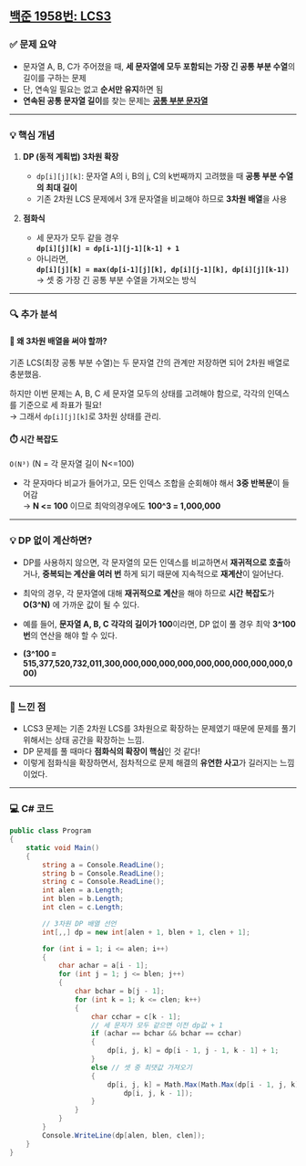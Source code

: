 ## [백준 1958번: LCS3](https://github.com/Syldris/Baekjoon-Study/tree/main/C%23/%EB%B0%B1%EC%A4%80/Gold/1958.%E2%80%85LCS%E2%80%853)

### ✅ 문제 요약
- 문자열 A, B, C가 주어졌을 때, **세 문자열에 모두 포함되는 가장 긴 공통 부분 수열**의 길이를 구하는 문제
- 단, 연속일 필요는 없고 **순서만 유지**하면 됨
- **연속된 공통 문자열 길이**를 찾는 문제는 [**공통 부분 문자열**](https://github.com/Syldris/Baekjoon-Study/blob/main/%EC%A4%91%EC%9A%94%ED%95%9C%20%EB%AC%B8%EC%A0%9C%EB%AA%A8%EC%9D%8C/%5BDP%5D%20%EA%B3%B5%ED%86%B5%20%EB%B6%80%EB%B6%84%20%EB%AC%B8%EC%9E%90%EC%97%B4.md)
---

### 💡 핵심 개념

1. **DP (동적 계획법) 3차원 확장**
   - `dp[i][j][k]`: 문자열 A의 i, B의 j, C의 k번째까지 고려했을 때 **공통 부분 수열의 최대 길이**
   - 기존 2차원 LCS 문제에서 3개 문자열을 비교해야 하므로 **3차원 배열**을 사용

2. **점화식**
   - 세 문자가 모두 같을 경우  
     **`dp[i][j][k] = dp[i-1][j-1][k-1] + 1`**
   - 아니라면,  
     **`dp[i][j][k] = max(dp[i-1][j][k], dp[i][j-1][k], dp[i][j][k-1])`**  
   → 셋 중 가장 긴 공통 부분 수열을 가져오는 방식

---

### 🔍 추가 분석

#### 📌 왜 3차원 배열을 써야 할까?
기존 LCS(최장 공통 부분 수열)는 두 문자열 간의 관계만 저장하면 되어 2차원 배열로 충분했음.

하지만 이번 문제는 A, B, C 세 문자열 모두의 상태를 고려해야 함으로, 각각의 인덱스를 기준으로 세 좌표가 필요!  
→ 그래서 `dp[i][j][k]`로 3차원 상태를 관리.

#### ⏱️ 시간 복잡도
`O(N³)` (N = 각 문자열 길이 N<=100)

- 각 문자마다 비교가 들어가고, 모든 인덱스 조합을 순회해야 해서 **3중 반복문**이 들어감  
→ **N <= 100** 이므로 최악의경우에도 **100^3 = 1,000,000**

---

### 💡 DP 없이 계산하면?
- DP를 사용하지 않으면, 각 문자열의 모든 인덱스를 비교하면서 **재귀적으로 호출**하거나, **중복되는 계산을 여러 번** 하게 되기 때문에 지속적으로 **재계산**이 일어난다.

- 최악의 경우, 각 문자열에 대해 **재귀적으로 계산**을 해야 하므로 **시간 복잡도**가 **O(3^N)** 에 가까운 값이 될 수 있다. 

- 예를 들어, **문자열 A, B, C 각각의 길이가 100**이라면, DP 없이 풀 경우 최악 **3^100번**의 연산을 해야 할 수 있다.
- **(3^100 = 515,377,520,732,011,300,000,000,000,000,000,000,000,000,000,000)**

---

### 📝 느낀 점
- LCS3 문제는 기존 2차원 LCS를 3차원으로 확장하는 문제였기 때문에 문제를 풀기 위해서는 상태 공간을 확장하는 느낌. 
- DP 문제를 풀 때마다 **점화식의 확장이 핵심**인 것 같다!
- 이렇게 점화식을 확장하면서, 점차적으로 문제 해결의 **유연한 사고**가 길러지는 느낌이었다.

---

### 💻 C# 코드

```csharp
public class Program
{
    static void Main()
    {
        string a = Console.ReadLine();
        string b = Console.ReadLine();
        string c = Console.ReadLine();
        int alen = a.Length;
        int blen = b.Length;
        int clen = c.Length;

        // 3차원 DP 배열 선언
        int[,,] dp = new int[alen + 1, blen + 1, clen + 1];

        for (int i = 1; i <= alen; i++)
        {
            char achar = a[i - 1];
            for (int j = 1; j <= blen; j++)
            {
                char bchar = b[j - 1];
                for (int k = 1; k <= clen; k++)
                {
                    char cchar = c[k - 1];
                    // 세 문자가 모두 같으면 이전 dp값 + 1
                    if (achar == bchar && bchar == cchar)
                    {
                        dp[i, j, k] = dp[i - 1, j - 1, k - 1] + 1;
                    }
                    else // 셋 중 최댓값 가져오기
                    {
                        dp[i, j, k] = Math.Max(Math.Max(dp[i - 1, j, k], dp[i, j - 1, k]),
                            dp[i, j, k - 1]);
                    }
                }
            }
        }
        Console.WriteLine(dp[alen, blen, clen]);
    }
}
```
